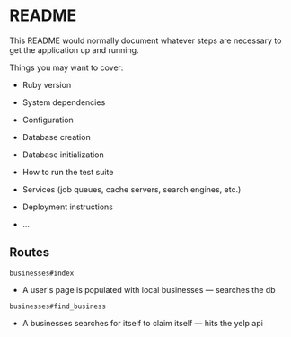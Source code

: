 # README

This README would normally document whatever steps are necessary to get the
application up and running.

Things you may want to cover:

* Ruby version

* System dependencies

* Configuration

* Database creation

* Database initialization

* How to run the test suite

* Services (job queues, cache servers, search engines, etc.)

* Deployment instructions

* ...

## Routes

`businesses#index`

- A user's page is populated with local businesses — searches the db

`businesses#find_business`

- A businesses searches for itself to claim itself — hits the yelp api
